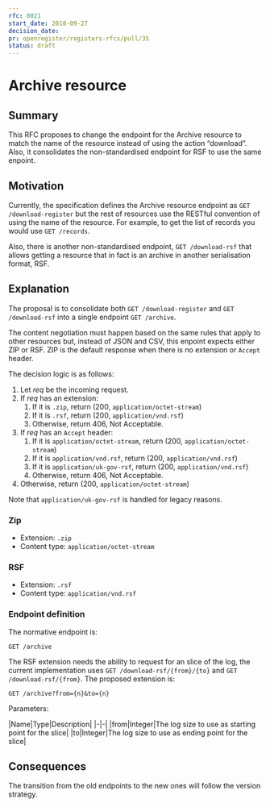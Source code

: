 ```yaml
---
rfc: 0021
start_date: 2018-09-27
decision_date:
pr: openregister/registers-rfcs/pull/35
status: draft
---
```


# Archive resource

## Summary

This RFC proposes to change the endpoint for the Archive resource to match the
name of the resource instead of using the action “download”. Also, it
consolidates the non-standardised endpoint for RSF to use the same enpoint.

## Motivation

Currently, the specification defines the Archive resource endpoint as
`GET /download-register` but the rest of resources use the RESTful convention
of using the name of the resource. For example, to get the list of records you
would use `GET /records`.

Also, there is another non-standardised endpoint, `GET /download-rsf` that
allows getting a resource that in fact is an archive in another serialisation
format, RSF.

## Explanation

The proposal is to consolidate both `GET /download-register` and `GET
/download-rsf` into a single endpoint `GET /archive`.

The content negotiation must happen based on the same rules that apply to
other resources but, instead of JSON and CSV, this enpoint expects either
ZIP or RSF. ZIP is the default response when there is no extension or `Accept`
header.

The decision logic is as follows:

1. Let _req_ be the incoming request.
2. If _req_ has an extension:
    1. If it is `.zip`, return (200, `application/octet-stream`)
    2. If it is `.rsf`, return (200, `application/vnd.rsf`)
    3. Otherwise, return 406, Not Acceptable.
3. If _req_ has an `Accept` header:
    1. If it is `application/octet-stream`, return (200, `application/octet-stream`)
    2. If it is `application/vnd.rsf`, return (200, `application/vnd.rsf`)
    3. If it is `application/uk-gov-rsf`, return (200, `application/vnd.rsf`)
    4. Otherwise, return 406, Not Acceptable.
4. Otherwise, return (200, `application/octet-stream`)


Note that `application/uk-gov-rsf` is handled for legacy reasons.


### Zip

* Extension: `.zip`
* Content type: `application/octet-stream`

### RSF

* Extension: `.rsf`
* Content type: `application/vnd.rsf`

### Endpoint definition

The normative endpoint is:

```
GET /archive
```

The RSF extension needs the ability to request for an slice of the log, the
current implementation uses `GET /download-rsf/{from}/{to}` and  `GET /download-rsf/{from}`.
The proposed extension is:

```
GET /archive?from={n}&to={n}
```

Parameters:

|Name|Type|Description|
|-|-|
|from|Integer|The log size to use as starting point for the slice|
|to|Integer|The log size to use as ending point for the slice|


## Consequences

The transition from the old endpoints to the new ones will follow the version
strategy.
